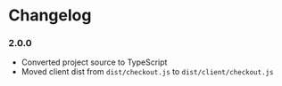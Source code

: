 # Changelog

### 2.0.0
- Converted project source to TypeScript
- Moved client dist from `dist/checkout.js` to `dist/client/checkout.js`
